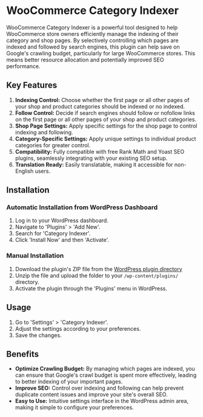 # WooCommerce Category Indexer

WooCommerce Category Indexer is a powerful tool designed to help WooCommerce store owners efficiently manage the indexing of their category and shop pages. By selectively controlling which pages are indexed and followed by search engines, this plugin can help save on Google's crawling budget, particularly for large WooCommerce stores. This means better resource allocation and potentially improved SEO performance.

## Key Features
1. **Indexing Control:** Choose whether the first page or all other pages of your shop and product categories should be indexed or no indexed.
2. **Follow Control:** Decide if search engines should follow or nofollow links on the first page or all other pages of your shop and product categories.
3. **Shop Page Settings:** Apply specific settings for the shop page to control indexing and following.
4. **Category-Specific Settings:** Apply unique settings to individual product categories for greater control.
5. **Compatibility:** Fully compatible with free Rank Math and Yoast SEO plugins, seamlessly integrating with your existing SEO setup.
6. **Translation Ready:** Easily translatable, making it accessible for non-English users.</li>
## Installation
### Automatic Installation from WordPress Dashboard
1. Log in to your WordPress dashboard.
2. Navigate to 'Plugins' > 'Add New'.
3. Search for 'Category Indexer'.
4. Click 'Install Now' and then 'Activate'.
### Manual Installation
1. Download the plugin's ZIP file from the [WordPress plugin directory](href="https://wordpress.org/plugins/category-indexer-for-woocommerce/)
2. Unzip the file and upload the folder to your `/wp-content/plugins/` directory.
3. Activate the plugin through the 'Plugins' menu in WordPress.
## Usage
 1. Go to 'Settings' > 'Category Indexer'.
 2.  Adjust the settings according to your preferences.
 3. Save the changes.
## Benefits
 - **Optimize Crawling Budget:** By managing which pages are indexed, you can ensure that Google's crawl budget is spent more effectively, leading to better indexing of your important pages.
 - **Improve SEO:** Control over indexing and following can help prevent duplicate content issues and improve your site's overall SEO.
 - **Easy to Use:** Intuitive settings interface in the WordPress admin area, making it simple to configure your preferences.

